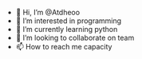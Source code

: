 - 👋 Hi, I’m @Atdheoo
- 👀 I’m interested in programming
- 🌱 I’m currently learning python
- 💞️ I’m looking to collaborate on team
- 📫 How to reach me capacity

<!---
Atdheoo/Atdheoo is a ✨ special ✨ repository because its `README.md` (this file) appears on your GitHub profile.
You can click the Preview link to take a look at your changes.
--->
